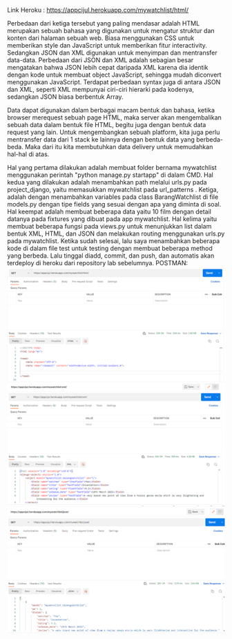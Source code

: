 Link Heroku : https://appcijul.herokuapp.com/mywatchlist/html/

Perbedaan dari ketiga tersebut yang paling mendasar adalah HTML merupakan sebuah bahasa yang digunakan untuk mengatur struktur dan konten dari halaman sebuah web. Biasa menggunakan CSS untuk memberikan style dan JavaScript untuk memberikan fitur interactivity. Sedangkan JSON dan XML digunakan untuk menyimpan dan mentransfer data-data. Perbedaan dari JSON dan XML adalah sebagian besar mengatakan bahwa JSON lebih cepat daripada XML karena dia identik dengan kode untuk membuat object JavaScript, sehingga mudah diconvert menggunakan JavaScript. Terdapat perbedaan syntax juga di antara JSON dan XML, seperti XML mempunyai ciri-ciri hierarki pada kodenya, sedangkan JSON biasa berbentuk Array.


Data dapat digunakan dalam berbagai macam bentuk dan bahasa, ketika browser merequest sebuah page HTML, maka server akan mengembalikan sebuah data dalam bentuk file HTML, begitu juga dengan bentuk data request yang lain. Untuk mengembangkan sebuah platform, kita juga perlu mentransfer data dari 1 stack ke lainnya dengan bentuk data yang berbeda-beda. Maka dari itu kita membutuhkan data delivery untuk memudahkan hal-hal di atas.

Hal yang pertama dilakukan adalah membuat  folder bernama mywatchlist menggunakan perintah "python manage.py startapp" di dalam CMD. Hal kedua yang dilakukan adalah menambahkan path melalui urls.py pada project_django, yaitu memasukkan mywatchlist pada url_patterns . Ketiga, adalah dengan menambahkan variables pada class BarangWatchlist di file models.py dengan tipe fields yang sesuai dengan apa yang diminta di soal. Hal keempat adalah membuat beberapa data yaitu 10 film dengan detail datanya pada fixtures yang dibuat pada app mywatchlist. Hal kelima yaitu membuat beberapa fungsi pada views.py untuk menunjukkan list dalam bentuk XML, HTML, dan JSON dan melakukan routing menggunakan urls.py pada mywatchlist. Ketika sudah selesai, lalu saya menambahkan beberapa kode di dalam file test untuk testing dengan membuat beberapa method yang berbeda. Lalu tinggal diadd, commit, dan push, dan automatis akan terdeploy di heroku dari repository lab sebelumnya.
 POSTMAN:
 ![image](https://github.com/Doppledouble/PBP/blob/419158c51c225b8cad00c8622a28363b4fdcb7ec/mywatchlist/Screenshot%202022-09-22%20022515.png)
 ![image](https://github.com/Doppledouble/PBP/blob/419158c51c225b8cad00c8622a28363b4fdcb7ec/mywatchlist/Screenshot%202022-09-22%20022616.png)
 ![image](https://github.com/Doppledouble/PBP/blob/419158c51c225b8cad00c8622a28363b4fdcb7ec/mywatchlist/Screenshot%202022-09-22%20022632.png)
